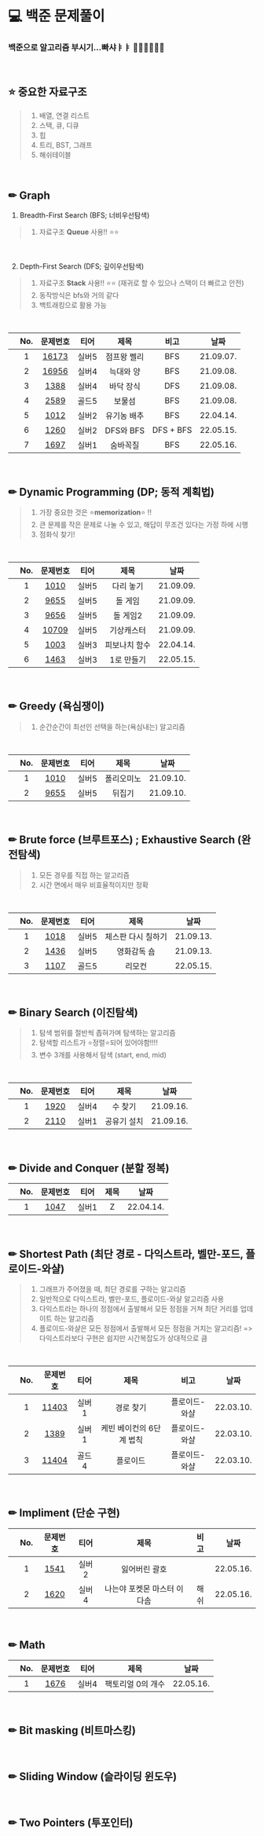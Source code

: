 # 💻 백준 문제풀이
<h3> 백준으로 알고리즘 부시기...빠샤ㅑㅑ 👊🏻👊🏻👊🏻</h3>
</br>

## ⭐ 중요한 자료구조
> 1. 배열, 연결 리스트
> 2. 스택, 큐, 디큐
> 3. 힙
> 4. 트리, BST, 그래프
> 5. 해쉬테이블

<br/>

## ✏ Graph
1. Breadth-First Search (BFS; 너비우선탐색)
> 1. 자료구조 **Queue** 사용!! ⭐⭐
<br/>

2. Depth-First Search (DFS; 깊이우선탐색)
> 1. 자료구조 **Stack** 사용!! ⭐⭐ (재귀로 할 수 있으나 스택이 더 빠르고 안전)
> 2. 동작방식은 bfs와 거의 같다
> 3. 백트래킹으로 활용 가능
</br>

||No.|문제번호|티어|제목|비고|날짜|
|:---:|:---:|:---:|:---:|:---:|:---:|:---:|
||1|<a href="https://github.com/ryusuz/algorithm/tree/master/backjoon/graph/bfs/10709">16173</a>|실버5|점프왕 쩰리|BFS|21.09.07.|
||2|<a href="https://github.com/ryusuz/algorithm/tree/master/backjoon/graph/bfs/16956/">16956</a>|실버4|늑대와 양|BFS|21.09.08.|
||3|<a href="https://github.com/ryusuz/algorithm/tree/master/backjoon/graph/dfs/1388/">1388</a>|실버4|바닥 장식|DFS|21.09.08.|
||4|<a href="https://github.com/ryusuz/algorithm/tree/master/backjoon/graph/bfs/2589/">2589</a>|골드5|보물섬|BFS|21.09.08.|
||5|<a href="https://github.com/ryusuz/algorithm/tree/master/backjoon/graph/bfs/1012/">1012</a>|실버2|유기농 배추|BFS|22.04.14.|
||6|<a href="https://github.com/ryusuz/algorithm/tree/master/backjoon/graph/1260/">1260</a>|실버2|DFS와 BFS|DFS + BFS|22.05.15.|
||7|<a href="https://github.com/ryusuz/algorithm/tree/master/backjoon/graph/1697/">1697</a>|실버1|숨바꼭질|BFS|22.05.16.|
</br>


## ✏ Dynamic Programming (DP; 동적 계획법)
> 1. 가장 중요한 것은 ⭐**memorization**⭐ !!
> 2. 큰 문제를 작은 문제로 나눌 수 있고, 해답이 무조건 있다는 가정 하에 시행
> 3. 점화식 찾기!
</br>

||No.|문제번호|티어|제목|날짜|
|:---:|:---:|:---:|:---:|:---:|:---:|
||1|<a href="https://github.com/ryusuz/algorithm/tree/master/backjoon/dp/1010/">1010</a>|실버5|다리 놓기|21.09.09.|
||2|<a href="https://github.com/ryusuz/algorithm/tree/master/backjoon/dp/9655/">9655</a>|실버5|돌 게임|21.09.09.|
||3|<a href="https://github.com/ryusuz/algorithm/tree/master/backjoon/dp/9656/">9656</a>|실버5|돌 게임2|21.09.09.|
||4|<a href="https://github.com/ryusuz/algorithm/tree/master/backjoon/dp/10709/">10709</a>|실버5|기상캐스터|21.09.09.|
||5|<a href="https://github.com/ryusuz/algorithm/tree/master/backjoon/dp/1003/">1003</a>|실버3|피보나치 함수|22.04.14.|
||6|<a href="https://github.com/ryusuz/algorithm/tree/master/backjoon/dp/1463/">1463</a>|실버3|1로 만들기|22.05.15.|

</br>


## ✏ Greedy (욕심쟁이)
  > 1. 순간순간이 최선인 선택을 하는(욕심내는) 알고리즘
</br>

||No.|문제번호|티어|제목|날짜|
|:---:|:---:|:---:|:---:|:---:|:---:|
||1|<a href="https://github.com/ryusuz/algorithm/tree/master/backjoon/greedy/1343/">1010</a>|실버5|폴리오미노|21.09.10.|
||2|<a href="https://github.com/ryusuz/algorithm/tree/master/backjoon/greedy/1789/">9655</a>|실버5|뒤집기|21.09.10.|

</br>


## ✏ Brute force (브루트포스) ; Exhaustive Search (완전탐색)
> 1. 모든 경우를 직접 하는 알고리즘
> 2. 시간 면에서 매우 비효율적이지만 정확
</br>

||No.|문제번호|티어|제목|날짜|
|:---:|:---:|:---:|:---:|:---:|:---:|
||1|<a href="https://github.com/ryusuz/algorithm/tree/master/backjoon/brute/1018/">1018</a>|실버5|체스판 다시 칠하기|21.09.13.|
||2|<a href="https://github.com/ryusuz/algorithm/tree/master/backjoon/brute/1436/">1436</a>|실버5|영화감독 숌|21.09.13.|
||3|<a href="https://github.com/ryusuz/algorithm/tree/master/backjoon/brute/1107/">1107</a>|골드5|리모컨|22.05.15.|

</br>


## ✏ Binary Search (이진탐색)
> 1. 탐색 범위를 절반씩 좁혀가며 탐색하는 알고리즘
> 2. 탐색할 리스트가 ⭐정렬⭐되어 있어야함!!!!
> 3. 변수 3개를 사용해서 탐색 (start, end, mid)
</br>

||No.|문제번호|티어|제목|날짜|
|:---:|:---:|:---:|:---:|:---:|:---:|
||1|<a href="https://github.com/ryusuz/algorithm/tree/master/backjoon//bs/1920/">1920</a>|실버4|수 찾기|21.09.16.|
||2|<a href="https://github.com/ryusuz/algorithm/tree/master/backjoon/bs/2110/">2110</a>|실버1|공유기 설치|21.09.16.|

</br>


## ✏ Divide and Conquer (분할 정복)
||No.|문제번호|티어|제목|날짜|
|:---:|:---:|:---:|:---:|:---:|:---:|
||1|<a href="https://github.com/ryusuz/algorithm/tree/master/backjoon/dc/1074">1047</a>|실버1|Z|22.04.14.|

</br>


## ✏ Shortest Path (최단 경로 - 다익스트라, 벨만-포드, 플로이드-와샬)
> 1. 그래프가 주어졌을 때, 최단 경로를 구하는 알고리즘
> 2. 일반적으로 다익스트라, 벨만-포드, 플로이드-와샬 알고리즘 사용
> 3. 다익스트라는 하나의 정점에서 출발해서 모든 정점을 거쳐 최단 거리를 업데이트 하는 알고리즘
> 4. 플로이드-와샬은 모든 정점에서 출발해서 모든 정점을 거치는 알고리즘! => 다익스트라보다 구현은 쉽지만 시간복잡도가 상대적으로 큼
</br>

||No.|문제번호|티어|제목|비고|날짜|
|:---:|:---:|:---:|:---:|:---:|:---:|:---:|
||1|<a href="https://github.com/ryusuz/algorithm/tree/master/backjoon//shortest-path/11403/">11403</a>|실버1|경로 찾기|플로이드-와샬|22.03.10.|
||2|<a href="https://github.com/ryusuz/algorithm/tree/master/backjoon//shortest-path/1389/">1389</a>|실버1|케빈 베이컨의 6단계 법칙|플로이드-와샬|22.03.10.|
||3|<a href="https://github.com/ryusuz/algorithm/tree/master/backjoon//shortest-path/11404/">11404</a>|골드4|플로이드|플로이드-와샬|22.03.10.|

</br>


## ✏ Impliment (단순 구현)
||No.|문제번호|티어|제목|비고|날짜|
|:---:|:---:|:---:|:---:|:---:|:---:|:---:|
||1|<a href="https://github.com/ryusuz/algorithm/tree/master/backjoon//implement/1541/">1541</a>|실버2|잃어버린 괄호||22.05.16.|
||2|<a href="https://github.com/ryusuz/algorithm/tree/master/backjoon//implement/1620/">1620</a>|실버4|나는야 포켓몬 마스터 이다솜|해쉬|22.05.16.|

</br>


## ✏ Math
||No.|문제번호|티어|제목|날짜|
|:---:|:---:|:---:|:---:|:---:|:---:|
||1|<a href="https://github.com/ryusuz/algorithm/tree/master/backjoon/math/1676">1676</a>|실버4|팩토리얼 0의 개수|22.05.16.|

</br>


## ✏ Bit masking (비트마스킹)

</br>


## ✏ Sliding Window (슬라이딩 윈도우)

</br>


## ✏ Two Pointers (투포인터)

